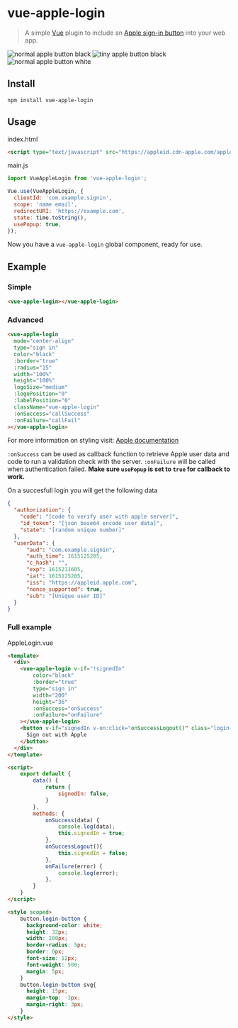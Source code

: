 # vue-apple-login
> A simple [Vue](https://vuejs.org) plugin to include an [Apple sign-in button](https://developer.apple.com/documentation/signinwithapplejs) into your web app.

![normal apple button black](images/apple-id-sign-in-with.png)
![tiny apple button black](images/white-logo-masked-rounded-rect.png)
![normal apple button white](images/apple-id-white.png)

## Install
```
npm install vue-apple-login
```

## Usage

index.html
``` html
<script type="text/javascript" src="https://appleid.cdn-apple.com/appleauth/static/jsapi/appleid/1/en_US/appleid.auth.js"></script>
```

main.js
``` js
import VueAppleLogin from 'vue-apple-login';

Vue.use(VueAppleLogin, {
  clientId: 'com.example.signin',
  scope: 'name email',
  redirectURI: 'https://example.com',
  state: time.toString(),
  usePopup: true,
});
```
Now you have a `vue-apple-login` global component, ready for use.

## Example
### Simple
``` html
<vue-apple-login></vue-apple-login>
```

### Advanced
``` html
<vue-apple-login
  mode="center-align"
  type="sign in"
  color="black"
  :border="true"
  :radius="15"
  width="100%"
  height="100%"
  logoSize="medium"
  :logoPosition="0"
  :labelPosition="0"
  className="vue-apple-login"
  :onSuccess="callSuccess"
  :onFailure="callFail"
></vue-apple-login>
```
For more information on styling visit: [Apple documentation](https://developer.apple.com/documentation/sign_in_with_apple/sign_in_with_apple_js/displaying_sign_in_with_apple_buttons)

`:onSuccess` can be used as callback function to retrieve Apple user data and code to run a 
validation check with the server.
`:onFailure` will be called when authentication failed.
**Make sure `usePopup` is set to `true` for callback to work.**

On a succesfull login you will get the following data
```json
{
  "authorization": {
    "code": "[code to verify user with apple server]",
    "id_token": "[json base64 encode user data]",
    "state": "[random unique number]"
  },
  "userData": {
      "aud": "com.example.signin", 
      "auth_time": 1615125205, 
      "c_hash": "",
      "exp": 1615211605,
      "iat": 1615125205,
      "iss": "https://appleid.apple.com",
      "nonce_supported": true,
      "sub": "[Unique user ID]"
  }
}
```

### Full example
AppleLogin.vue
``` html
<template>
  <div>
    <vue-apple-login v-if="!signedIn"
        color="black"
        :border="true"
        type="sign in"
        width="200"
        height="36"
        :onSuccess="onSuccess"
        :onFailure="onFailure"
    ></vue-apple-login>
    <button v-if="signedIn v-on:click="onSuccessLogout()" class="login-button">
      Sign out with Apple
    </button>
  </div>
</template>

<script>
    export default {
        data() {
            return {
                signedIn: false,
            }
        },
        methods: {
            onSuccess(data) {
                console.log(data);
                this.signedIn = true;
            },
            onSuccessLogout(){
                this.signedIn = false;
            },
            onFailure(error) {
                console.log(error);
            },
        }
    }
</script>

<style scoped>
    button.login-button {
      background-color: white;
      height: 32px;
      width: 200px;
      border-radius: 5px;
      border: 0px;
      font-size: 12px;
      font-weight: 500;
      margin: 5px;
    }
    button.login-button svg{
      height: 15px;
      margin-top: -3px;
      margin-right: 3px;
    }
</style>
```





